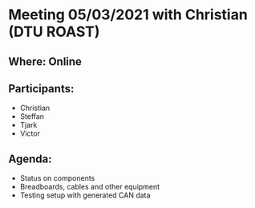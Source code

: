 # Meeting 05/03/2021 with Christian (DTU ROAST)
## Where: Online
## Participants:
- Christian
- Steffan 
- Tjark
- Victor
## Agenda: 
- Status on components 
- Breadboards, cables and other equipment
- Testing setup with generated CAN data
